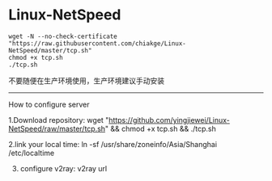 # Linux-NetSpeed
```
wget -N --no-check-certificate "https://raw.githubusercontent.com/chiakge/Linux-NetSpeed/master/tcp.sh"
chmod +x tcp.sh
./tcp.sh
```

不要随便在生产环境使用，生产环境建议手动安装  
************************************************************************************************
How to configure server

1.Download repository:
wget "https://github.com/yingjiewei/Linux-NetSpeed/raw/master/tcp.sh" && chmod +x tcp.sh && ./tcp.sh

2.link your local time:
ln -sf /usr/share/zoneinfo/Asia/Shanghai /etc/localtime

3. configure v2ray:
v2ray url
